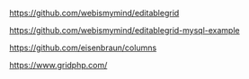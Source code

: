 

https://github.com/webismymind/editablegrid

https://github.com/webismymind/editablegrid-mysql-example

https://github.com/eisenbraun/columns

https://www.gridphp.com/


